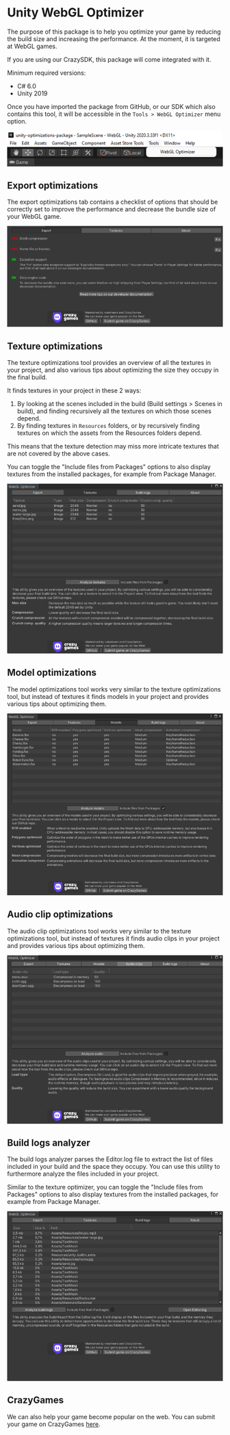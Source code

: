 # Unity WebGL Optimizer

The purpose of this package is to help you optimize your game by reducing the build size and increasing the performance. At the moment, it is targeted at WebGL games.

If you are using our CrazySDK, this package will come integrated with it.

Minimum required versions:

- C# 6.0
- Unity 2019

Once you have imported the package from GitHub, or our SDK which also contains this tool, it will be accessible in the `Tools > WebGL Optimizer` menu option.

![Menu option](Docs/menu-option.png?raw=true)

## Export optimizations

The export optimizations tab contains a checklist of options that should be correctly set to improve the performance and decrease the bundle size of your WebGL game.

![Export optimizations](Docs/export.png?raw=true "Export optimizations")

## Texture optimizations

The texture optimizations tool provides an overview of all the textures in your project, and also various tips about optimizing the size they occupy in the final build.

It finds textures in your project in these 2 ways:

1. By looking at the scenes included in the build (Build settings > Scenes in build), and finding recursively all the textures on which those scenes depend.
2. By finding textures in `Resources` folders, or by recursively finding textures on which the assets from the Resources folders depend.

This means that the texture detection may miss more intricate textures that are not covered by the above cases.

You can toggle the "Include files from Packages" options to also display textures from the installed packages, for example from Package Manager.

![Texture optimizations](Docs/textures.png?raw=true "Texture optimizations")

## Model optimizations

The model optimizations tool works very similar to the texture optimizations tool, but instead of textures it finds models in your project and provides various tips about optimizing them.

![Model optimizations](Docs/models.png?raw=true "Model optimizations")

## Audio clip optimizations

The audio clip optimizations tool works very similar to the texture optimizations tool, but instead of textures it finds audio clips in your project and provides various tips about optimizing them.

![Audio optimizations](Docs/audio.png?raw=true "Audio optimizations")


## Build logs analyzer

The build logs analyzer parses the Editor.log file to extract the list of files included in your build and the space they occupy. You can use this utility to furthermore analyze the files included in your project.

Similar to the texture optimizer, you can toggle the "Include files from Packages" options to also display textures from the installed packages, for example from Package Manager.

![Texture optimizations](Docs/build-logs.png?raw=true "Build logs")

## CrazyGames

We can also help your game become popular on the web. You can submit your game on CrazyGames [here](https://developer.crazygames.com/).
